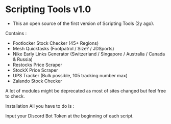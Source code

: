 # Scripting Tools v1.0

- This an open source of the first version of Scripting Tools (2y ago).

Contains :

- Footlocker Stock Checker (45+ Regions)
- Mesh Quicktasks (Footpatrol / Size? / JDSports)
- Nike Early Links Generator (Switzerland / Singapore / Australia / Canada & Russia)
- Restocks Price Scraper
- StockX Price Scraper
- UPS Tracker (Bulk possible, 105 tracking number max)
- Zalando Stock Checker


A lot of modules might be deprecated as most of sites changed but feel free to check.

Installation
All you have to do is :

Input your Discord Bot Token at the beginning of each script.
